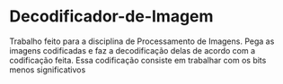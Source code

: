 # Decodificador-de-Imagem
Trabalho feito para a disciplina de Processamento de Imagens. Pega as imagens codificadas e faz a decodificação delas de acordo com a codificação feita. Essa codificação consiste em trabalhar com os bits menos significativos
